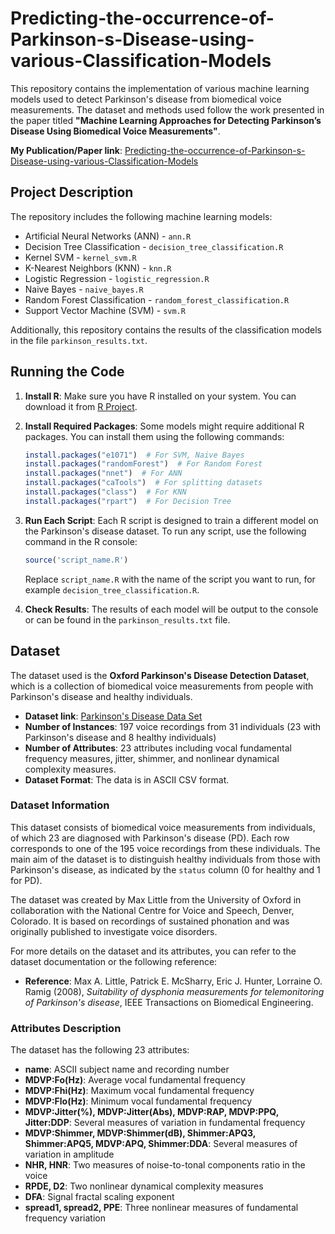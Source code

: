 # Predicting-the-occurrence-of-Parkinson-s-Disease-using-various-Classification-Models

This repository contains the implementation of various machine learning models used to detect Parkinson's disease from biomedical voice measurements. The dataset and methods used follow the work presented in the paper titled **"Machine Learning Approaches for Detecting Parkinson’s Disease Using Biomedical Voice Measurements"**.

**My Publication/Paper link**: [Predicting-the-occurrence-of-Parkinson-s-Disease-using-various-Classification-Models](https://ieeexplore.ieee.org/document/8933579)

## Project Description

The repository includes the following machine learning models:

- Artificial Neural Networks (ANN) - `ann.R`
- Decision Tree Classification - `decision_tree_classification.R`
- Kernel SVM - `kernel_svm.R`
- K-Nearest Neighbors (KNN) - `knn.R`
- Logistic Regression - `logistic_regression.R`
- Naive Bayes - `naive_bayes.R`
- Random Forest Classification - `random_forest_classification.R`
- Support Vector Machine (SVM) - `svm.R`

Additionally, this repository contains the results of the classification models in the file `parkinson_results.txt`.

## Running the Code

1. **Install R**: Make sure you have R installed on your system. You can download it from [R Project](https://www.r-project.org/).
   
2. **Install Required Packages**: Some models might require additional R packages. You can install them using the following commands:

   ```R
   install.packages("e1071")  # For SVM, Naive Bayes
   install.packages("randomForest")  # For Random Forest
   install.packages("nnet")  # For ANN
   install.packages("caTools")  # For splitting datasets
   install.packages("class")  # For KNN
   install.packages("rpart")  # For Decision Tree
   ```

3. **Run Each Script**: Each R script is designed to train a different model on the Parkinson's disease dataset. To run any script, use the following command in the R console:

   ```R
   source('script_name.R')
   ```

   Replace `script_name.R` with the name of the script you want to run, for example `decision_tree_classification.R`.

4. **Check Results**: The results of each model will be output to the console or can be found in the `parkinson_results.txt` file.

## Dataset

The dataset used is the **Oxford Parkinson's Disease Detection Dataset**, which is a collection of biomedical voice measurements from people with Parkinson's disease and healthy individuals.

- **Dataset link**: [Parkinson's Disease Data Set](https://archive.ics.uci.edu/dataset/174/parkinsons)
- **Number of Instances**: 197 voice recordings from 31 individuals (23 with Parkinson's disease and 8 healthy individuals)
- **Number of Attributes**: 23 attributes including vocal fundamental frequency measures, jitter, shimmer, and nonlinear dynamical complexity measures.
- **Dataset Format**: The data is in ASCII CSV format.

### Dataset Information

This dataset consists of biomedical voice measurements from individuals, of which 23 are diagnosed with Parkinson's disease (PD). Each row corresponds to one of the 195 voice recordings from these individuals. The main aim of the dataset is to distinguish healthy individuals from those with Parkinson's disease, as indicated by the `status` column (0 for healthy and 1 for PD).

The dataset was created by Max Little from the University of Oxford in collaboration with the National Centre for Voice and Speech, Denver, Colorado. It is based on recordings of sustained phonation and was originally published to investigate voice disorders.

For more details on the dataset and its attributes, you can refer to the dataset documentation or the following reference:

- **Reference**: Max A. Little, Patrick E. McSharry, Eric J. Hunter, Lorraine O. Ramig (2008), _Suitability of dysphonia measurements for telemonitoring of Parkinson's disease_, IEEE Transactions on Biomedical Engineering.

### Attributes Description

The dataset has the following 23 attributes:

- **name**: ASCII subject name and recording number
- **MDVP:Fo(Hz)**: Average vocal fundamental frequency
- **MDVP:Fhi(Hz)**: Maximum vocal fundamental frequency
- **MDVP:Flo(Hz)**: Minimum vocal fundamental frequency
- **MDVP:Jitter(%), MDVP:Jitter(Abs), MDVP:RAP, MDVP:PPQ, Jitter:DDP**: Several measures of variation in fundamental frequency
- **MDVP:Shimmer, MDVP:Shimmer(dB), Shimmer:APQ3, Shimmer:APQ5, MDVP:APQ, Shimmer:DDA**: Several measures of variation in amplitude
- **NHR, HNR**: Two measures of noise-to-tonal components ratio in the voice
- **RPDE, D2**: Two nonlinear dynamical complexity measures
- **DFA**: Signal fractal scaling exponent
- **spread1, spread2, PPE**: Three nonlinear measures of fundamental frequency variation 
